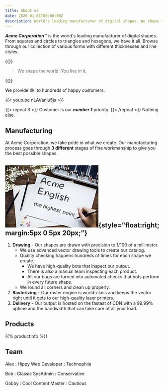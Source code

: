 ```yaml
---
title: About us
date: 2020-01-01T00:00:00Z
description: World's leading manufacturer of digital shapes. We shape the world. You live in it.
---
```


<!-- # About Acme &#x1F4AC; {style="font-family:cursive"} -->

**_Acme Corporation&trade;_** is the world's leading manufacturer of digital shapes. From squares and circles to triangles and hexagons, we have it all. Browse through our collection of various forms with different thicknesses and line styles.

{{<divider>}}

> We shape the world. You live in it.

{{<divider>}}

We provide :smile: &nbsp;to hundreds of happy customers.

{{< youtube nLAVanlu5js >}}

{{< repeat 3 >}}
Customer is our **_number 1_** priority.
{{< /repeat >}}
Nothing else.

## Manufacturing

At Acme Corporation, we take pride in what we create. Our manufacturing process goes through **3 different** stages of fine workmanship to give you the best possible shapes.

<!-- unsafe -->
<!-- <img src="draw.jpg" style="float:right; margin:5px 0 0 20px;" width=300 height=200 alt="Drawing" title="Drawing"> -->

<!-- safe but style is applied to h2 container instead of img -->
## ![drawing](draw.jpg){style="float:right; margin:5px 0 5px 20px;"}

1. **Drawing** - Our shapes are drawn with precision to 1/100 of a millimeter.
   * We use advanced vector drawing tools to create our catalog.
   * Quality checking happens hundreds of times for each shape we create.
     * We have high-quality bots that inspect our output.
     * There is also a manual team inspecting each product.
     * All our bugs are turned into automated checks that bots perform in every future shape.
   * We round all corners and clean up properly.
2. **Rasterizing** - Our raster engine is world-class and keeps the vector right until it gets to our high-quality laser printers.
3. **Delivery** - Our output is hosted on the fastest of CDN with a 99.99% uptime and the bandwidth that can take care of all your load.

## Products

{{% productInfo %}}

## Team

Alex
: Hippy Web Developer
: Technophile

Bob
: Classic SysAdmin
: Conservative

Gabby
: Cool Content Master
: Cautious

